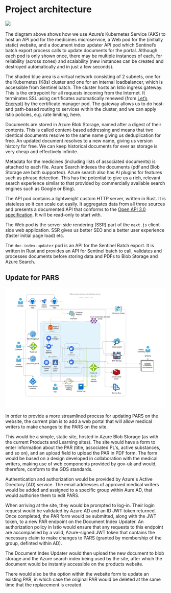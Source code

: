 # Project architecture

![](./architecture.svg)

The diagram above shows how we use Azure’s Kubernetes Service (AKS) to host an API pod for the medicines microservice, a Web pod for the (initially static) website, and a document index updater API pod which Sentinel’s batch export process calls to update documents for the portal. Although each pod is only shown once, there may be multiple instances of each, for reliability (across zones) and scalability (new instances can be created and destroyed automatically and in just a few seconds).

The shaded blue area is a virtual network consisting of 2 subnets, one for the Kubernetes (K8s) cluster and one for an internal loadbalancer, which is accessible from Sentinel batch. The cluster hosts an Istio ingress gateway. This is the entrypoint for all requests incoming from the Internet. It terminates SSL using certificates automatically renewed (from [Let’s Encrypt](https://letsencrypt.org/)) by the certificate manager pod. The gateway allows us to do host- and path-based routing to services within the cluster, and we can apply Istio policies, e.g. rate limiting, here.

Documents are stored in Azure Blob Storage, named after a digest of their contents. This is called content-based addressing and means that two identical documents resolve to the same name giving us deduplication for free. An updated document resolves to a new name, giving us version history for free. We can keep historical documents for ever as storage is very cheap and effectively infinite.

Metadata for the medicines (including lists of associated documents) is attached to each file. Azure Search indexes the documents (pdf and Blob Storage are both supported). Azure search also has AI plugins for features such as phrase detection. This has the potential to give us a rich, relevant search experience similar to that provided by commercially available search engines such as Google or Bing).

The API pod contains a lightweight custom HTTP server, written in Rust. It is stateless so it can scale out easily. It aggregates data from all three sources and presents a documented API that conforms to the [Open API 3.0 specification](https://github.com/OAI/OpenAPI-Specification/blob/master/versions/3.0.2.md). It will be read-only to start with.

The Web pod is the server-side rendering (SSR) part of the `next.js` client-side web application. SSR gives us better SEO and a better user experience (faster initial page load) etc.

The `doc-index-updater` pod is an API for the Sentinel Batch export. It is written in Rust and provides an API for Sentinel batch to call, validates and processes documents before storing data and PDFs to Blob Storage and Azure Search.

## Update for PARS

![](./architecture_pars.svg)

In order to provide a more streamlined process for updating PARS on the website, the current plan is to add a web portal that will allow medical writers to make changes to the PARS on the site.

This would be a simple, static site, hosted in Azure Blob Storage (as with the current Products and Learning sites). The site would have a form to enter information about the PAR (title, associated PL's, active substances, and so on), and an upload field to upload the PAR in PDF form. The form would be based on a design developed in collaboration with the medical writers, making use of web components provided by gov-uk and would, therefore, conform to the GDS standards.

Authentication and authorization would be provided by Azure's Active Directory (AD) service. The email addresses of approved medical writers would be added and assigned to a specific group within Aure AD, that would authorise them to edit PARS.

When arriving at the site, they would be prompted to log-in. Their login request would be validated by Azure AD and an ID JWT token returned. Once completed, the PAR form would be submitted, along with the JWT token, to a new PAR endpoint on the Document Index Updater. An authorization policy in Istio would ensure that any requests to this endpoint are accompanied by a valid, Azure-signed JWT token that contains the necessary claim to make changes to PARS (granted by membership of the group, definted within AD).

The Document Index Updater would then upload the new document to blob storage and the Azure search index being used by the site, after which the document would be instantly accessible on the products website.

There would also be the option within the website form to update an existing PAR, in which case the original PAR would be deleted at the same time that the replacement is created.
